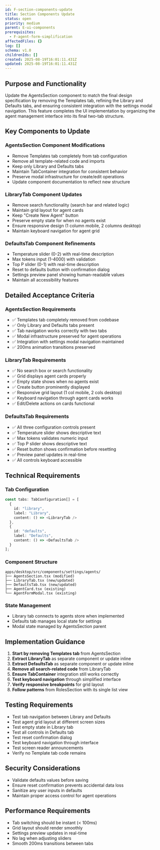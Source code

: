 ```yaml
---
id: F-section-components-update
title: Section Components Update
status: open
priority: medium
parent: E-ui-components
prerequisites:
  - F-agent-form-simplification
affectedFiles: {}
log: []
schema: v1.0
childrenIds: []
created: 2025-08-19T16:01:11.431Z
updated: 2025-08-19T16:01:11.431Z
---
```


## Purpose and Functionality

Update the AgentsSection component to match the final design specification by removing the Templates tab, refining the Library and Defaults tabs, and ensuring consistent integration with the settings modal navigation. This feature completes the UI implementation by organizing the agent management interface into its final two-tab structure.

## Key Components to Update

### AgentsSection Component Modifications

- Remove Templates tab completely from tab configuration
- Remove all template-related code and imports
- Keep only Library and Defaults tabs
- Maintain TabContainer integration for consistent behavior
- Preserve modal infrastructure for create/edit operations
- Update component documentation to reflect new structure

### LibraryTab Component Updates

- Remove search functionality (search bar and related logic)
- Maintain grid layout for agent cards
- Keep "Create New Agent" button
- Preserve empty state for when no agents exist
- Ensure responsive design (1 column mobile, 2 columns desktop)
- Maintain keyboard navigation for agent grid

### DefaultsTab Component Refinements

- Temperature slider (0-2) with real-time description
- Max tokens input (1-4000) with validation
- Top P slider (0-1) with real-time description
- Reset to defaults button with confirmation dialog
- Settings preview panel showing human-readable values
- Maintain all accessibility features

## Detailed Acceptance Criteria

### AgentsSection Requirements

- ✅ Templates tab completely removed from codebase
- ✅ Only Library and Defaults tabs present
- ✅ Tab navigation works correctly with two tabs
- ✅ Modal infrastructure preserved for agent operations
- ✅ Integration with settings modal navigation maintained
- ✅ 200ms animation transitions preserved

### LibraryTab Requirements

- ✅ No search box or search functionality
- ✅ Grid displays agent cards properly
- ✅ Empty state shows when no agents exist
- ✅ Create button prominently displayed
- ✅ Responsive grid layout (1 col mobile, 2 cols desktop)
- ✅ Keyboard navigation through agent cards works
- ✅ Edit/Delete actions on cards functional

### DefaultsTab Requirements

- ✅ All three configuration controls present
- ✅ Temperature slider shows descriptive text
- ✅ Max tokens validates numeric input
- ✅ Top P slider shows descriptive text
- ✅ Reset button shows confirmation before resetting
- ✅ Preview panel updates in real-time
- ✅ All controls keyboard accessible

## Technical Requirements

### Tab Configuration

```typescript
const tabs: TabConfiguration[] = [
  {
    id: "library",
    label: "Library",
    content: () => <LibraryTab />
  },
  {
    id: "defaults",
    label: "Defaults",
    content: () => <DefaultsTab />
  }
];
```

### Component Structure

```
apps/desktop/src/components/settings/agents/
├── AgentsSection.tsx (modified)
├── LibraryTab.tsx (new/updated)
├── DefaultsTab.tsx (new/updated)
├── AgentCard.tsx (existing)
└── AgentFormModal.tsx (existing)
```

### State Management

- Library tab connects to agents store when implemented
- Defaults tab manages local state for settings
- Modal state managed by AgentsSection parent

## Implementation Guidance

1. **Start by removing Templates tab** from AgentsSection
2. **Extract LibraryTab** as separate component or update inline
3. **Extract DefaultsTab** as separate component or update inline
4. **Remove all search-related code** from LibraryTab
5. **Ensure TabContainer** integration still works correctly
6. **Test keyboard navigation** through simplified interface
7. **Verify responsive breakpoints** for grid layout
8. **Follow patterns** from RolesSection with its single list view

## Testing Requirements

- Test tab navigation between Library and Defaults
- Test agent grid layout at different screen sizes
- Test empty state in Library tab
- Test all controls in Defaults tab
- Test reset confirmation dialog
- Test keyboard navigation through interface
- Test screen reader announcements
- Verify no Template tab code remains

## Security Considerations

- Validate defaults values before saving
- Ensure reset confirmation prevents accidental data loss
- Sanitize any user inputs in defaults
- Maintain proper access control for agent operations

## Performance Requirements

- Tab switching should be instant (< 100ms)
- Grid layout should render smoothly
- Settings preview updates in real-time
- No lag when adjusting sliders
- Smooth 200ms transitions between tabs
